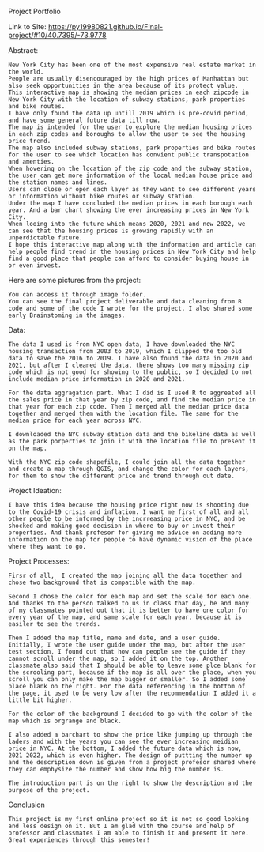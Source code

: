 Project Portfolio

Link to Site: https://py19980821.github.io/FInal-project/#10/40.7395/-73.9778

Abstract:

    New York City has been one of the most expensive real estate market in the world. 
    People are usually disencouraged by the high prices of Manhattan but also seek opportunities in the area because of its protect value.
    This interactive map is showing the median prices in each zipcode in New York City with the location of subway stations, park properties and bike routes. 
    I have only found the data up untill 2019 which is pre-covid period, and have some general future data till now. 
    The map is intended for the user to explore the median housing prices in each zip codes and boroughs to allow the user to see the housing price trend.
    The map also included subway stations, park properties and bike routes for the user to see which location has convient public transpotation and amenties. 
    When hovering on the location of the zip code and the subway station, the user can get more information of the local median house price and the station names and lines. 
    Users can close or open each layer as they want to see different years or information without bike routes or subway station. 
    Under the map I have concluded the median prices in each borough each year. And a bar chart showing the ever increasing prices in New York City.
    When looing into the future which means 2020, 2021 and now 2022, we can see that the housing prices is growing rapidly with an unperdictable future.
    I hope this interactive map along with the information and article can help people find trend in the housing prices in New York City and help find a good place that people can afford to consider buying house in or even invest.

Here are some pictures from the project:

    You can access it through image folder.
    You can see the final project deliverable and data cleaning from R code and some of the code I wrote for the project. I also shared some early Brainstoming in the images. 

Data:
    
    The data I used is from NYC open data, I have downloaded the NYC housing transaction from 2003 to 2019, which I clipped the too old data to save the 2016 to 2019. I have also found the data in 2020 and 2021, but after I cleaned the data, there shows too many missing zip code which is not good for showing to the public, so I decided to not include median price information in 2020 and 2021. 

    For the data aggragation part. What I did is I used R to aggreated all the sales price in that year by zip code, and find the median price in that year for each zip code. Then I merged all the median price data together and merged them with the location file. The same for the median price for each year across NYC. 

    I downloaded the NYC subway station data and the bikeline data as well as the park porperties to join it with the location file to present it on the map. 

    With the NYC zip code shapefile, I could join all the data together and create a map through QGIS, and change the color for each layers, for them to show the different price and trend through out date. 

Project Ideation:
    
    I have this idea because the housing price right now is shooting due to the Covid-19 crisis and inflation. I want me first of all and all other people to be informed by the incrreasing price in NYC, and be shocked and making good decision in where to buy or invest their properties. And thank profesor for giving me advice on adding more information on the map for people to have dynamic vision of the place where they want to go.

Project Processes:
    
    Firsr of all,  I created the map joining all the data together and chose two background that is compatible with the map. 

    Second I chose the color for each map and set the scale for each one. And thanks to the person talked to us in class that day, he and many of my classmates pointed out that it is better to have one color for every year of the map, and same scale for each year, because it is easiler to see the trends. 

    Then I added the map title, name and date, and a user guide. Initially, I wrote the user guide under the map, but after the user test section, I found out that how can people see the guide if they cannot scroll under the map, so I added it on the top. Another classmate also said that I should be able to leave some plce blank for the scrooling part, because if the map is all over the place, when you scroll you can only make the map bigger or smaller. So I added some place blank on the right. For the data referencing in the bottom of the page, it used to be very low after the recommendation I added it a little bit higher. 

    For the color of the background I decided to go with the color of the map which is orgrange and black. 

    I also added a barchart to show the price like jumping up through the laders and with the years you can see the ever increasing meidian price in NYC. At the bottom, I added the future data which is now, 2021 2022, which is even higher. The design of puttting the number up and the description down is given from a project profesor shared where they can emphysize the number and show how big the number is. 

    The introduction part is on the right to show the description and the purpose of the project. 

Conclusion

    This project is my first online project so it is not so good looking and less design on it. But I am glad with the course and help of professor and classmates I am able to finish it and present it here. Great experiences through this semester!



